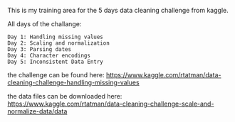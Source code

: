 
This is my training area for the 5 days data cleaning challenge from kaggle.

All days of the challange:

    Day 1: Handling missing values
    Day 2: Scaling and normalization
    Day 3: Parsing dates
    Day 4: Character encodings
    Day 5: Inconsistent Data Entry


the challenge can be found here:
https://www.kaggle.com/rtatman/data-cleaning-challenge-handling-missing-values

the data files can be downloaded here:
https://www.kaggle.com/rtatman/data-cleaning-challenge-scale-and-normalize-data/data
